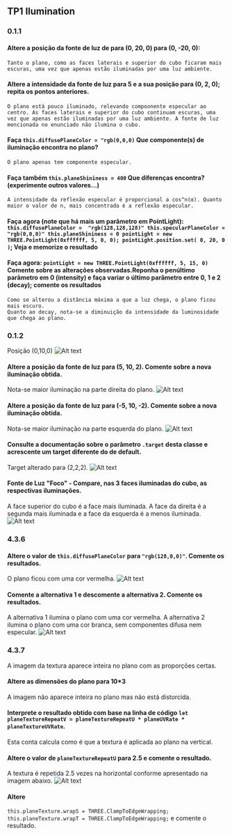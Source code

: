 ## TP1 Ilumination

### 0.1.1

#### Altere a posição da fonte de luz de para (0, 20, 0) para (0, -20, 0):
    Tanto o plano, como as faces laterais e superior do cubo ficaram mais escuras, uma vez que apenas estão iluminadas por uma luz ambiente.

#### Altere a intensidade da fonte de luz para 5 e a sua posição para (0, 2, 0); repita os pontos anteriores.
    O plano está pouco iluminado, relevando compoonente especular ao centro. As faces laterais e superior do cubo continuam escuras, uma vez que apenas estão iluminadas por uma luz ambiente. A fonte de luz mencionada no enunciado não ilumina o cubo.

#### Faça ```this.diffusePlaneColor = "rgb(0,0,0)``` Que componente(s) de iluminação encontra no plano?
    O plano apenas tem componente especular.

#### Faça também ```this.planeShininess = 400``` Que diferenças encontra? (experimente outros valores…)
    A intensidade da reflexão especular é proporcional a cos^n(α). Quanto maior o valor de n, mais concentrada é a reflexão especular.

#### Faça agora (note que há mais um parâmetro em PointLight): ```this.diffusePlaneColor =  "rgb(128,128,128)" this.specularPlaneColor = "rgb(0,0,0)" this.planeShininess = 0 pointLight = new THREE.PointLight(0xffffff, 5, 0, 0); pointLight.position.set( 0, 20, 0 )```; Veja e memorize o resultado

#### Faça agora: ```pointLight = new THREE.PointLight(0xffffff, 5, 15, 0)``` Comente sobre as alterações observadas.Reponha o penúltimo parâmetro em 0 (intensity) e faça variar o último parâmetro entre 0, 1 e 2 (decay); comente os resultados
    Como se alterou a distância máxima a que a luz chega, o plano ficou mais escuro.
    Quanto ao decay, nota-se a diminuição da intensidade da luminosidade que chega ao plano.

### 0.1.2
Posição (0,10,0)
![Alt text](screenshots/1.png)

#### Altere a posição da fonte de luz para (5, 10, 2). Comente sobre a nova iluminação obtida.
Nota-se maior iluminação na parte direita do plano.
![Alt text](screenshots/2.png)

#### Altere a posição da fonte de luz para (-5, 10, -2). Comente sobre a nova iluminação obtida.
Nota-se maior iluminação na parte esquerda do plano.
![Alt text](screenshots/3.png)

#### Consulte a documentação sobre o parâmetro ```.target``` desta classe e acrescente um target diferente do de default.
Target alterado para (2,2,2).
![Alt text](screenshots/4.png)

#### Fonte de Luz "Foco" - Compare, nas 3 faces iluminadas do cubo, as respectivas iluminações.
A face superior do cubo é a face mais iluminada. A face da direita é a segunda mais iluminada e a face da esquerda é a menos iluminada.
![Alt text](screenshots/5.png)

### 4.3.6
#### Altere o valor de ```this.diffusePlaneColor``` para ```"rgb(128,0,0)"```. Comente os resultados.
O plano ficou com uma cor vermelha. ![Alt text](screenshots/6.png)

#### Comente a alternativa 1 e descomente a alternativa 2. Comente os resultados.
A alternativa 1 ilumina o plano com uma cor vermelha. A alternativa 2 ilumina o plano com uma cor branca, sem componentes difusa nem especular. ![Alt text](screenshots/7.png)

### 4.3.7
A imagem da textura aparece inteira no plano com as proporções certas.

#### Altere as dimensões do plano para 10*3
A imagem não aparece inteira no plano mas não está distorcida.

#### Interprete o resultado obtido com base na linha de código ```let planeTextureRepeatV = planeTextureRepeatU * planeUVRate * planeTextureUVRate```.
Esta conta calcula como é que a textura é aplicada ao plano na vertical.

#### Altere o valor de ```planeTextureRepeatU``` para 2.5 e comente o resultado.
A textura é repetida 2.5 vezes na horizontal conforme apresentado na imagem abaixo.
![Alt text](screenshots/8.png)

#### Altere 
```this.planeTexture.wrapS = THREE.ClampToEdgeWrapping; this.planeTexture.wrapT = THREE.ClampToEdgeWrapping;``` e comente o resultado.
